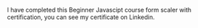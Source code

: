 I have completed this Beginner Javascipt course form scaler with certification, you can see my certificate on Linkedin.